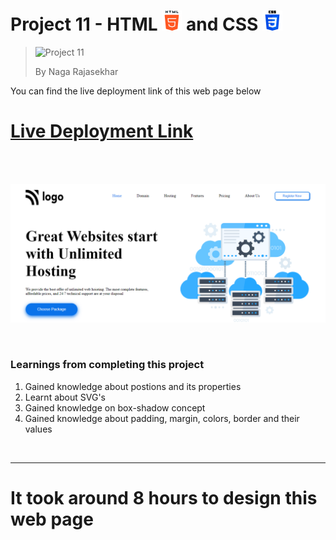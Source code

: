 # Project 11 - HTML ![HTML Logo](./HTML_logo.png) and CSS ![CSS logo](./CSS_logo.png)

> ![Project 11](https://img.shields.io/badge/Project-11-brightgreen)
>
> By Naga Rajasekhar

You can find the live deployment link of this web page below

# [Live Deployment Link](https://hostingfirmlandingpage.netlify.app/)

<br/>
<br/>

![Preview](./preview_11.png)

<br/>

### Learnings from completing this project

1. Gained knowledge about postions and its properties<br/>
2. Learnt about SVG's
3. Gained knowledge on box-shadow concept
4. Gained knowledge about padding, margin, colors, border and their values

<br>

<hr>

# It took around 8 hours to design this web page
